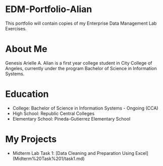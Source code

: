 # EDM-Portfolio-Alian
This portfolio will contain copies of my Enterprise Data Management Lab Exercises.
# About Me
Genesis Arielle A. Alian is a first year college student in City College of Angeles, currently under the program Bachelor of Science in Information Systems.
# Education
- College: Bachelor of Science in Information Systems - Ongoing (CCA)
- High School: Republic Central Colleges
- Elementary School: Pineda-Gutierrez Elementary School
# My Projects
- Midterm Lab Task 1: [Data Cleaning and Preparation Using Excel] (Midterm%20Task%201/task1.md)
